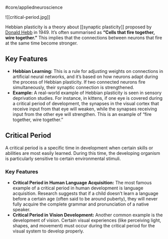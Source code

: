 #core/appliedneuroscience

![[critical-period.jpg]]

Hebbian plasticity is a theory about [[synaptic plasticity]] proposed by [Donald Hebb](https://en.wikipedia.org/wiki/Donald_O._Hebb) in 1949. It’s often summarised as **“Cells that fire together, wire together.”** This implies that the connections between neurons that fire at the same time become stronger.

## Key Features

- **Hebbian Learning:** This is a rule for adjusting weights on connections in artificial neural networks, and it’s based on how neurons adapt during the process of Hebbian plasticity. If two connected neurons fire simultaneously, their synaptic connection is strengthened.
- **Example:** A real-world example of Hebbian plasticity is seen in sensory deprivation studies. For instance, in kittens, if one eye is covered during a critical period of development, the synapses in the visual cortex that receive input from that eye will weaken, while the synapses receiving input from the other eye will strengthen. This is an example of “fire together, wire together.”

## Critical Period

A critical period is a specific time in development when certain skills or abilities are most easily learned. During this time, the developing organism is particularly sensitive to certain environmental stimuli.

### Key Features

- **Critical Period in Human Language Acquisition:** The most famous example of a critical period in human development is language acquisition. Research suggests that if a child doesn’t learn a language before a certain age (often said to be around puberty), they will never fully acquire the complete grammar and pronunciation of a native speaker.
- **Critical Period in Vision Development:** Another common example is the development of vision. Certain visual experiences (like perceiving light, shapes, and movement) must occur during the critical period for the visual system to develop properly.
